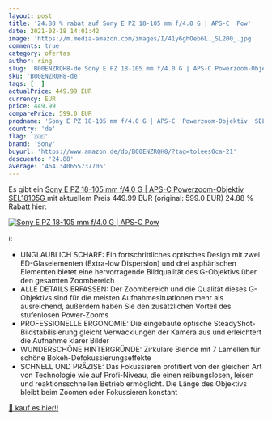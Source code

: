 ```yaml
---
layout: post
title: '24.88 % rabat auf Sony E PZ 18-105 mm f/4.0 G | APS-C  Pow'
date: 2021-02-18 14:01:42
image: 'https://m.media-amazon.com/images/I/41y6ghOeb6L._SL200_.jpg'
comments: true
category: ofertas
author: ring
slug: 'B00ENZRQH8-de Sony E PZ 18-105 mm f/4.0 G | APS-C Powerzoom-Objektiv...'
sku: 'B00ENZRQH8-de'
tags: [  ]
actualPrice: 449.99 EUR
currency: EUR
price: 449.99
comparePrice: 599.0 EUR
prodname: 'Sony E PZ 18-105 mm f/4.0 G | APS-C  Powerzoom-Objektiv  SEL18105G '
country: 'de'
flag: '🇩🇪'
brand: 'Sony'
buyurl: 'https://www.amazon.de/dp/B00ENZRQH8/?tag=tolees0ca-21'
descuento: '24.88'
average: '464.340655737706'
---
```


Es gibt ein [Sony E PZ 18-105 mm f/4.0 G | APS-C  Powerzoom-Objektiv  SEL18105G ](https://www.amazon.de/dp/B00ENZRQH8/?tag=tolees0ca-21) mit aktuellem Preis 449.99 EUR (original: 599.0 EUR) 24.88 % Rabatt hier:

[![Sony E PZ 18-105 mm f/4.0 G | APS-C  Pow](https://m.media-amazon.com/images/I/41y6ghOeb6L._SL200_.jpg)](https://www.amazon.de/dp/B00ENZRQH8/?tag=tolees0ca-21)

ℹ️:

- UNGLAUBLICH SCHARF: Ein fortschrittliches optisches Design mit zwei ED-Glaselementen (Extra-low Dispersion) und drei asphärischen Elementen bietet eine hervorragende Bildqualität des G-Objektivs über den gesamten Zoombereich
- ALLE DETAILS ERFASSEN: Der Zoombereich und die Qualität dieses G-Objektivs sind für die meisten Aufnahmesituationen mehr als ausreichend, außerdem haben Sie den zusätzlichen Vorteil des stufenlosen Power-Zooms
- PROFESSIONELLE ERGONOMIE: Die eingebaute optische SteadyShot-Bildstabilisierung gleicht Verwacklungen der Kamera aus und erleichtert die Aufnahme klarer Bilder
- WUNDERSCHÖNE HINTERGRÜNDE: Zirkulare Blende mit 7 Lamellen für schöne Bokeh-Defokussierungseffekte
- SCHNELL UND PRÄZISE: Das Fokussieren profitiert von der gleichen Art von Technologie wie auf Profi-Niveau, die einen reibungslosen, leisen und reaktionsschnellen Betrieb ermöglicht. Die Länge des Objektivs bleibt beim Zoomen oder Fokussieren konstant

[🛒 kauf es hier!!](https://www.amazon.de/dp/B00ENZRQH8/?tag=tolees0ca-21)
